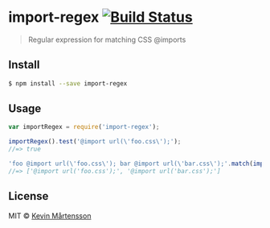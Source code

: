 # import-regex [![Build Status](https://travis-ci.org/kevva/import-regex.svg?branch=master)](https://travis-ci.org/kevva/import-regex)

> Regular expression for matching CSS @imports

## Install

```sh
$ npm install --save import-regex
```

## Usage

```js
var importRegex = require('import-regex');

importRegex().test('@import url(\'foo.css\');');
//=> true

'foo @import url(\'foo.css\'); bar @import url(\'bar.css\');'.match(importRegex());
//=> ['@import url('foo.css');', '@import url('bar.css');']
```

## License

MIT © [Kevin Mårtensson](http://kevinmartensson.com)
